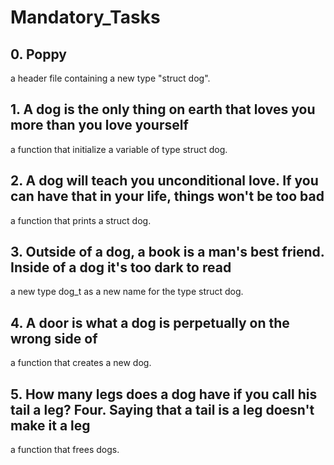 <h1> Mandatory_Tasks </h1>

## 0. Poppy
a header file containing a new type "struct dog".
## 1. A dog is the only thing on earth that loves you more than you love yourself 
a function that initialize a variable of type struct dog.
## 2. A dog will teach you unconditional love. If you can have that in your life, things won't be too bad
a function that prints a struct dog.
## 3. Outside of a dog, a book is a man's best friend. Inside of a dog it's too dark to read
a new type dog_t as a new name for the type struct dog.
## 4. A door is what a dog is perpetually on the wrong side of
a function that creates a new dog.
## 5. How many legs does a dog have if you call his tail a leg? Four. Saying that a tail is a leg doesn't make it a leg
a function that frees dogs.
